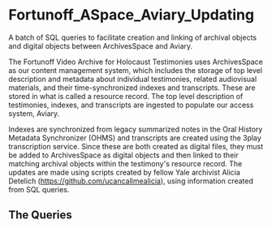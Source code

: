 # Fortunoff_ASpace_Aviary_Updating
A batch of SQL queries to facilitate creation and linking of archival objects and digital objects between ArchivesSpace and Aviary.

The Fortunoff Video Archive for Holocaust Testimonies uses ArchivesSpace as our content management system, which includes the storage of  top level description and metadata about individual testimonies, related audiovisual materials, and their time-synchronized indexes and transcripts. These are stored in what is called a resource record. The top level description of testimonies, indexes, and transcripts are ingested to populate our access system, Aviary. 

Indexes are synchronized from legacy summarized notes in the Oral History Metadata Synchronizer (OHMS) and transcripts are created using the 3play transcription service. Since these are both created as digital files, they must be added to ArchivesSpace as digital objects and then linked to their matching archival objects within the testimony's resource record. The updates are made using scripts created by fellow Yale archivist Alicia Detelich (https://github.com/ucancallmealicia), using information created from SQL queries.

## The Queries

### 


